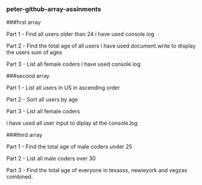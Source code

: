 ### peter-github-array-assinments
###first array

 Part 1 - Find all users older than 24  i have used console.log


 Part 2 - Find the total age of all users i have used document.write to display the users sum of ages
 
 
 

Part 3 - List all female coders i have used console.log

###second array



Part 1 - List all users in US in ascending order


Part 2 - Sort all users by age



Part 3 -  List all female coders



i have used all user input to diplay at the console.log


###third array 


Part 1 - Find the total age of male coders under 25



Part 2 - List all male coders over 30



Part 3 - Find the total age of everyone in texasss, newieyork and vegzas combined.
